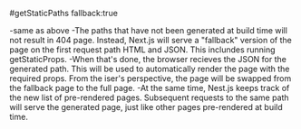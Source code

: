 
#getStaticPaths fallback:true

-same as above
-The paths that have not been generated at build time will not result in 404 page. Instead, Next.js will serve a "fallback" version of the page on the first request path HTML and JSON. This inclundes running getStaticProps.
-When that's done, the browser recieves the JSON for the generated path. This will be used to automatically render the page with the required props. From the iser's perspective, the page will be swapped from the fallback page to the full page.
-At the same time, Nest.js keeps track of the new list of pre-rendered pages. Subsequent requests to the same path will serve the generated page, just like other pages pre-rendered at build time.